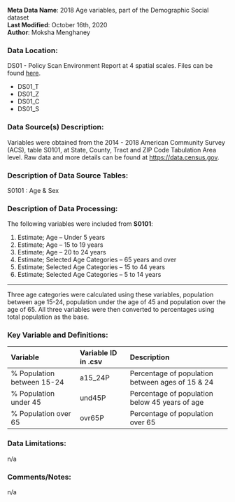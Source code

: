 **Meta Data Name**: 2018 Age variables, part of the Demographic Social dataset  
**Last Modified**: October 16th, 2020  
**Author**: Moksha Menghaney  

### Data Location: 
DS01 - Policy Scan Environment Report at 4 spatial scales. Files can be found [here](https://github.com/GeoDaCenter/opioid-policy-scan/tree/master/Policy_Scan/data_final).
* DS01_T  
* DS01_Z  
* DS01_C  
* DS01_S  

### Data Source(s) Description:  
Variables were obtained from the 2014 - 2018 American Community Survey (ACS), table S0101, at State, County, Tract and ZIP Code Tabulation Area level. Raw data and more details can be found at https://data.census.gov.

### Description of Data Source Tables:
S0101 : Age & Sex

### Description of Data Processing: 
The following variables were included from **S0101**:
  1.	Estimate; Age – Under 5 years
  2.	Estimate; Age – 15 to 19 years 
  3.	Estimate; Age – 20 to 24 years
  4.	Estimate; Selected Age Categories – 65 years and over
  5.	Estimate; Selected Age Categories – 15 to 44 years
  6.	Estimate; Selected Age Categories – 5 to 14 years

----------
Three age categories were calculated using these variables, population between age 15-24, population under the age of 45 and population over the age of 65. 
All three variables were then converted to percentages using total population as the base.

### Key Variable and Definitions:
| Variable | Variable ID in .csv | Description |
|:---------|:--------------------|:------------|
| % Population between 15-24  | a15_24P | Percentage of population between ages of 15 & 24 |
| % Population under 45  | und45P | Percentage of population below 45 years of age |
| % Population over 65 | ovr65P | Percentage of population over 65 |

### Data Limitations:
n/a

### Comments/Notes:
n/a
